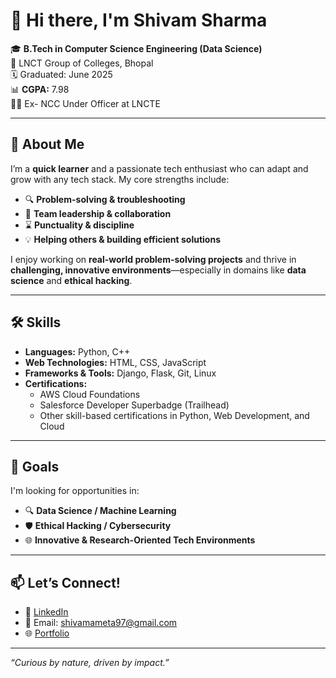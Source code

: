 # 👋 Hi there, I'm Shivam Sharma

🎓 **B.Tech in Computer Science Engineering (Data Science)**  
📍 LNCT Group of Colleges, Bhopal  
🗓️ Graduated: June 2025  
📊 **CGPA:** 7.98  
🧑‍✈️ Ex- NCC Under Officer at LNCTE

---

## 🚀 About Me

I’m a **quick learner** and a passionate tech enthusiast who can adapt and grow with any tech stack. My core strengths include:

- 🔍 **Problem-solving & troubleshooting**
- 👥 **Team leadership & collaboration**
- ⌛ **Punctuality & discipline**
- 💡 **Helping others & building efficient solutions**

I enjoy working on **real-world problem-solving projects** and thrive in **challenging, innovative environments**—especially in domains like **data science** and **ethical hacking**.

---

## 🛠️ Skills

- **Languages:** Python, C++
- **Web Technologies:** HTML, CSS, JavaScript
- **Frameworks & Tools:** Django, Flask, Git, Linux
- **Certifications:**
  - AWS Cloud Foundations
  - Salesforce Developer Superbadge (Trailhead)
  - Other skill-based certifications in Python, Web Development, and Cloud

---


## 🧭 Goals

I'm looking for opportunities in:
- 🔍 **Data Science / Machine Learning**
- 🛡️ **Ethical Hacking / Cybersecurity**
- 🌐 **Innovative & Research-Oriented Tech Environments**

---

## 📫 Let’s Connect!

- 💼 [LinkedIn](linkedin.com/in/shivam-sharma-819776225) 
- 📧 Email: shivamameta97@gmail.com
- 🌐 [Portfolio](https://shivamsharmaameta.github.io/portfolio)

---

_“Curious by nature, driven by impact.”_
